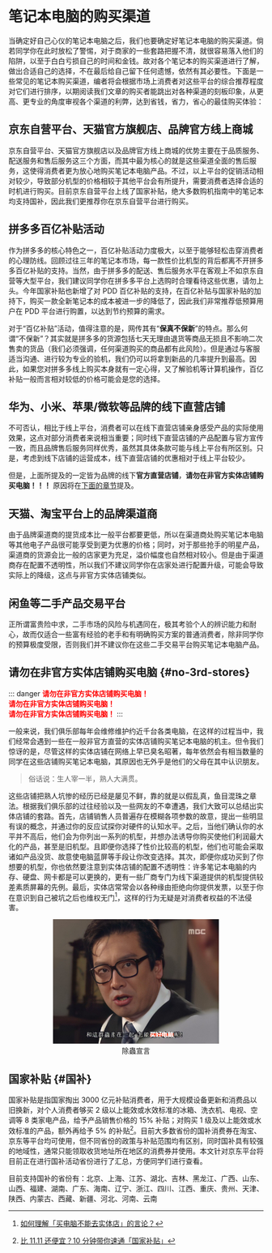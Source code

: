 # 笔记本电脑的购买渠道

当确定好自己心仪的笔记本电脑之后，我们也要确定好笔记本电脑的购买渠道。倘若同学你在此时放松了警惕，对于商家的一些套路把握不清，就很容易落入他们的陷阱，以至于白白亏损自己的时间和金钱。故对各个笔记本的购买渠道进行了解，做出合适自己的选择，不在最后给自己留下任何遗憾，依然有其必要性。下面是一些常见的笔记本购买渠道，编者将会根据市场上消费者对这些平台的综合推荐程度对它们进行排序，以期阅读我们文章的购买者能跳出对各种渠道的刻板印象，从更高、更专业的角度审视各个渠道的利弊，达到省钱，省力，省心的最佳购买体验：

## 京东自营平台、天猫官方旗舰店、品牌官方线上商城

京东自营平台、天猫官方旗舰店以及品牌官方线上商城的优势主要在于品质服务、配送服务和售后服务这三个方面，而其中最为核心的就是这些渠道全面的售后服务，这使得消费者更为放心地购买笔记本电脑产品。不过，以上平台的促销活动相对较少，导致部分机型的价格相较于其他平台会有所提升，需要消费者选择合适的时机进行购买。目前京东自营平台上线了国家补贴，绝大多数购机指南中的笔记本均支持国补，因此我们更推荐你在京东自营平台进行购买。

## 拼多多百亿补贴活动

作为拼多多的核心特色之一，百亿补贴活动力度极大，以至于能够轻松击穿消费者的心理防线。回顾过往三年的笔记本市场，每一款性价比机型的背后都离不开拼多多百亿补贴的支持。当然，由于拼多多的配送、售后服务水平在客观上不如京东自营等大型平台，我们建议同学你在拼多多平台上选购时合理看待这些优惠，请勿上头。今年国家补贴也新增了对 PDD 百亿补贴的支持，在百亿补贴与国家补贴的加持下，购买一款全新笔记本的成本被进一步的降低了，因此我们非常推荐低预算用户在 PDD 平台进行购置，以达到节约预算的需求。

对于“百亿补贴”活动，值得注意的是，网传其有“**保真不保新**”的特点。那么何谓“不保新”？其实就是拼多多的货源包括七天无理由退货等商品无损且不影响二次售卖的货品（我们必须强调，任何渠道购买的商品都有此风险）。但是通过与客服适当沟通、进行较为专业的验机，我们仍可以将拿到新品的几率提升到最高。因此，如果您对拼多多线上购买本身就有一定心得，又了解验机等计算机操作，百亿补贴一般而言相对较低的价格可能会是您的选择。

## 华为、小米、苹果/微软等品牌的线下直营店铺

不可否认，相比于线上平台，消费者可以在线下直营店铺亲身感受产品的实际使用效果，这点对部分消费者来说相当重要；同时线下直营店铺的产品配置与官方宣传一致，而且品牌售后服务同样优秀，虽然其具体条款可能与线上平台有所区别。只是，考虑到线下店铺的运营成本，线下直营店铺的优惠相对于线上平台较少。

但是，上面所提及的一定皆为品牌的线下**官方直营店铺**，**请勿在非官方实体店铺购买电脑！！！**
原因将在[下面的章节](#no-3rd-stores)提及。

## 天猫、淘宝平台上的品牌渠道商

由于品牌渠道商的提货成本比一般平台都要更低，所以在渠道商处购买笔记本电脑等其他电子产品很可能享受到更为优惠的价格；同时，对于那些抢手的明星产品，渠道商的货源会比一般的店家更为充足，溢价幅度也自然相对较小。但是由于渠道商存在配置不透明性，所以我们不建议同学你在店家处进行配置升级，可能会导致实际上的降级，这点与非官方实体店铺类似。

## 闲鱼等二手产品交易平台

正所谓富贵险中求，二手市场的风险与机遇同在，极其考验个人的辨识能力和耐心，故而仅适合一些富有经验的老手和有明确购买方案的普通消费者，除非同学你的预算极度受限，否则我们并不建议你在这些二手交易平台购买笔记本电脑产品。

## 请勿在非官方实体店铺购买电脑 {#no-3rd-stores}

::: danger
**<font color="red" >请勿在非官方实体店铺购买电脑！</font>**
<br>
**<font color="red" >请勿在非官方实体店铺购买电脑！</font>**
<br>
**<font color="red" >请勿在非官方实体店铺购买电脑！</font>**
:::

一般来说，我们俱乐部每年会维修维护约近千台各类电脑，在这样的过程当中，我们经常会遇到一些在一般非官方直营的实体店铺购买笔记本电脑的机主。但令我们惊讶的是，尽管这样的实体店铺在网络上早已臭名昭著，每年依然会有相当数量的同学在这些店铺购买笔记本电脑，其原因也无外乎是他们的父母在其中认识朋友。

> 俗话说：生人宰一半，熟人大满贯。

这些店铺把熟人坑惨的经历已经是屡见不鲜，靠的就是以假乱真，鱼目混珠之章法。根据我们俱乐部的过往经验以及一些网友的不幸遭遇，我们大致可以总结出实体店铺的套路。首先，店铺销售人员普遍存在模糊各项参数的故意，提出一些明显有误的概念，并通过你的反应试探你对硬件的认知水平。之后，当他们确认你的水平并不高后，他们会为你列出一系列的机型，并想办法诱导你购买使他们利润最大化的产品，甚至是旧机型。且即便你选择了性价比较高的机型，他们也可能会采取诸如产品没货、故意使电脑蓝屏等手段让你改变选择。其次，即便你成功买到了你想要的机型，你也依然要注意到实体店铺的配置不透明性：许多笔记本电脑的内存、硬盘、网卡都是可以更换的，更有一些厂商专门为线下渠道提供的机型提供较差素质屏幕的先例。最后，实体店常常会以各种缘由拒绝向你提供发票，以至于你在意识到自己被坑之后也维权无门[^5]，这样的行为无疑是对消费者权益的不法侵害。

[^5]: [如何理解「买电脑不能去实体店」的言论？](https://www.zhihu.com/question/264042846)

<div style="margin: 0 auto; text-align: center; width: 65%"><img src="./assets/Debug.jpg" />除蟲宣言</div>

## 国家补贴 {#国补}

国家补贴是指国家掏出 3000 亿元补贴消费者，用于大规模设备更新和消费品以旧换新，对个人消费者够买 2 级以上能效或水效标准的冰箱、洗衣机、电视、空调等 8 类家电产品，给予产品销售价格的 15% 补贴；对购买 1 级及以上能效或水效标准的产品，额外再给予 5% 的补贴[^6]。目前大多数省份的国补消费券在淘宝、京东等平台均可使用，但不同省份的政策与补贴范围均有区别，同时国补具有较强的地域性，通常只能领取收货地址所在地区的消费券并使用。本文针对京东平台将目前正在进行国补活动省份进行了汇总，方便同学们进行查看。

目前支持国补的省份有：北京、上海、江苏、湖北、吉林、黑龙江、广西、山东、山西、福建、湖南、广东、海南、辽宁、浙江、四川、江西、重庆、贵州、天津、陕西、内蒙古、西藏、新疆、河北、河南、云南

[^6]: [比 11.11 还便宜？10 分钟带你速通「国家补贴」](https://www.bilibili.com/video/BV1R8mKYYENW/?spm_id_from=333.337.search-card.all.click&vd_source=4c86e2dc74922bed70b3d5eda80a902b)
